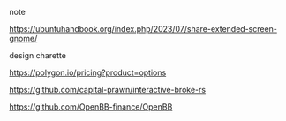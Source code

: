 note

https://ubuntuhandbook.org/index.php/2023/07/share-extended-screen-gnome/

design charette


https://polygon.io/pricing?product=options

https://github.com/capital-prawn/interactive-broke-rs

https://github.com/OpenBB-finance/OpenBB

